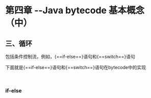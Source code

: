 # 第四章 --Java bytecode 基本概念（中）



## 三、循环

包括条件控制流，例如，{==if-else==}语句和{==switch==}语句

下面就是{==if-else==}语句和{==switch==}语句在bytecode中的实现

<br/>

### if-else

